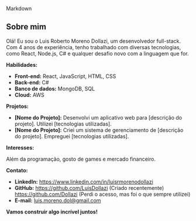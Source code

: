 Markdown
## Sobre mim

Olá! Eu sou o Luis Roberto Moreno Dollazi, um desenvolvedor full-stack. Com 4 anos de experiência, tenho trabalhado com diversas tecnologias, como React, Node.js, C# e qualquer desafio novo com a linguagem que for.

**Habilidades:**

* **Front-end:** React, JavaScript, HTML, CSS
* **Back-end:** C#
* **Banco de dados:** MongoDB, SQL
* **Cloud:** AWS

**Projetos:**

* **[Nome do Projeto]:** Desenvolvi um aplicativo web para [descrição do projeto]. Utilizei [tecnologias utilizadas].
* **[Nome do Projeto]:** Criei um sistema de gerenciamento de [descrição do projeto]. Empreguei [tecnologias utilizadas].

**Interesses:**

Além da programação, gosto de games e mercado financeiro.

**Contato:**

* **LinkedIn:** https://www.linkedin.com/in/luisrmorenodollazi
* **GitHub:** https://github.com/LuisDollazi (Criado recentemente) https://github.com/Dollazi (Perdi o acesso, mas foi o que sempre utilizei)
* **E-mail:** luis.moreno.dol@gmail.com

**Vamos construir algo incrível juntos!**
